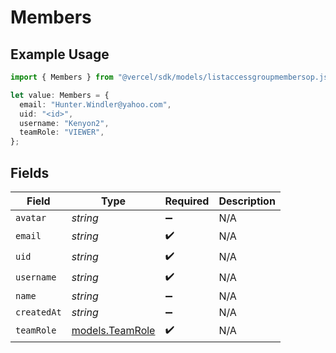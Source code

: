 # Members

## Example Usage

```typescript
import { Members } from "@vercel/sdk/models/listaccessgroupmembersop.js";

let value: Members = {
  email: "Hunter.Windler@yahoo.com",
  uid: "<id>",
  username: "Kenyon2",
  teamRole: "VIEWER",
};
```

## Fields

| Field                                    | Type                                     | Required                                 | Description                              |
| ---------------------------------------- | ---------------------------------------- | ---------------------------------------- | ---------------------------------------- |
| `avatar`                                 | *string*                                 | :heavy_minus_sign:                       | N/A                                      |
| `email`                                  | *string*                                 | :heavy_check_mark:                       | N/A                                      |
| `uid`                                    | *string*                                 | :heavy_check_mark:                       | N/A                                      |
| `username`                               | *string*                                 | :heavy_check_mark:                       | N/A                                      |
| `name`                                   | *string*                                 | :heavy_minus_sign:                       | N/A                                      |
| `createdAt`                              | *string*                                 | :heavy_minus_sign:                       | N/A                                      |
| `teamRole`                               | [models.TeamRole](../models/teamrole.md) | :heavy_check_mark:                       | N/A                                      |
